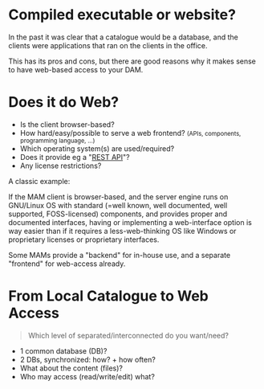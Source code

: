 <!--
Web based interface, compared to old-school local application.
-->


# Compiled executable or website?

<aside class="notes">
In the past it was clear that a catalogue would be a database, and the clients
were applications that ran on the clients in the office.

This has its pros and cons, but there are good reasons why it makes sense to
have web-based access to your DAM.
</aside>



# Does it do Web?

  * Is the client browser-based?
  * How hard/easy/possible to serve a web frontend?
    <small>(APIs, components, programming language, ...)</small>
  * Which operating system(s) are used/required?
  * Does it provide eg a "[REST API](https://en.wikipedia.org/wiki/Representational_state_transfer)"?
  * Any license restrictions?

<aside class="notes">
A classic example:

If the MAM client is browser-based, and the server engine runs on GNU/Linux OS
with standard (=well known, well documented, well supported, FOSS-licensed)
components, and provides proper and documented interfaces, having or
implementing a web-interface option is way easier than if it requires a
less-web-thinking OS like Windows or proprietary licenses or proprietary
interfaces.

Some MAMs provide a "backend" for in-house use, and a separate "frontend" for
web-access already.
</aside>



# From Local Catalogue to Web Access

> Which level of separated/interconnected do you want/need?

  * 1 common database (DB)?
  * 2 DBs, synchronized: how? + how often?
  * What about the content (files)?
  * Who may access (read/write/edit) what?


